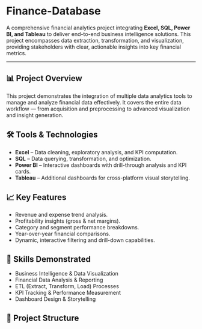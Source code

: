# Finance-Database

A comprehensive financial analytics project integrating **Excel, SQL, Power BI, and Tableau** to deliver end-to-end business intelligence solutions. This project encompasses data extraction, transformation, and visualization, providing stakeholders with clear, actionable insights into key financial metrics.

---

## 📊 Project Overview
This project demonstrates the integration of multiple data analytics tools to manage and analyze financial data effectively. It covers the entire data workflow — from acquisition and preprocessing to advanced visualization and insight generation.

## 🛠 Tools & Technologies
- **Excel** – Data cleaning, exploratory analysis, and KPI computation.
- **SQL** – Data querying, transformation, and optimization.
- **Power BI** – Interactive dashboards with drill-through analysis and KPI cards.
- **Tableau** – Additional dashboards for cross-platform visual storytelling.

## 📈 Key Features
- Revenue and expense trend analysis.
- Profitability insights (gross & net margins).
- Category and segment performance breakdowns.
- Year-over-year financial comparisons.
- Dynamic, interactive filtering and drill-down capabilities.

## 🧠 Skills Demonstrated
- Business Intelligence & Data Visualization
- Financial Data Analysis & Reporting
- ETL (Extract, Transform, Load) Processes
- KPI Tracking & Performance Measurement
- Dashboard Design & Storytelling

## 📂 Project Structure
